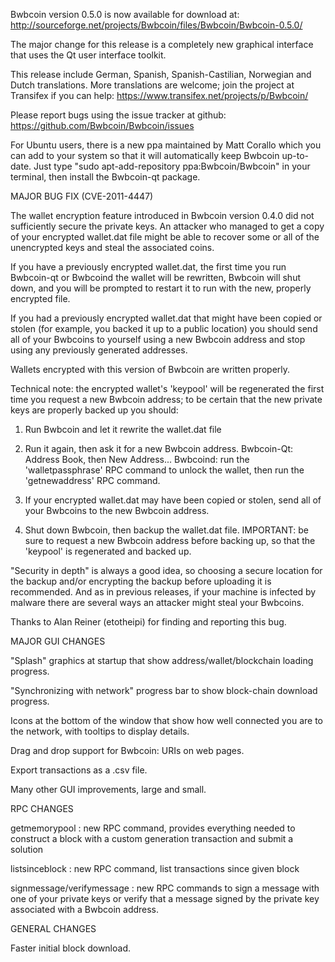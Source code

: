 Bwbcoin version 0.5.0 is now available for download at:
http://sourceforge.net/projects/Bwbcoin/files/Bwbcoin/Bwbcoin-0.5.0/

The major change for this release is a completely new graphical interface that uses the Qt user interface toolkit.

This release include German, Spanish, Spanish-Castilian, Norwegian and Dutch translations. More translations are welcome; join the project at Transifex if you can help:
https://www.transifex.net/projects/p/Bwbcoin/

Please report bugs using the issue tracker at github:
https://github.com/Bwbcoin/Bwbcoin/issues

For Ubuntu users, there is a new ppa maintained by Matt Corallo which you can add to your system so that it will automatically keep Bwbcoin up-to-date.  Just type "sudo apt-add-repository ppa:Bwbcoin/Bwbcoin" in your terminal, then install the Bwbcoin-qt package.

MAJOR BUG FIX  (CVE-2011-4447)

The wallet encryption feature introduced in Bwbcoin version 0.4.0 did not sufficiently secure the private keys. An attacker who
managed to get a copy of your encrypted wallet.dat file might be able to recover some or all of the unencrypted keys and steal the
associated coins.

If you have a previously encrypted wallet.dat, the first time you run Bwbcoin-qt or Bwbcoind the wallet will be rewritten, Bwbcoin will
shut down, and you will be prompted to restart it to run with the new, properly encrypted file.

If you had a previously encrypted wallet.dat that might have been copied or stolen (for example, you backed it up to a public
location) you should send all of your Bwbcoins to yourself using a new Bwbcoin address and stop using any previously generated addresses.

Wallets encrypted with this version of Bwbcoin are written properly.

Technical note: the encrypted wallet's 'keypool' will be regenerated the first time you request a new Bwbcoin address; to be certain that the
new private keys are properly backed up you should:

1. Run Bwbcoin and let it rewrite the wallet.dat file

2. Run it again, then ask it for a new Bwbcoin address.
Bwbcoin-Qt: Address Book, then New Address...
Bwbcoind: run the 'walletpassphrase' RPC command to unlock the wallet,  then run the 'getnewaddress' RPC command.

3. If your encrypted wallet.dat may have been copied or stolen, send  all of your Bwbcoins to the new Bwbcoin address.

4. Shut down Bwbcoin, then backup the wallet.dat file.
IMPORTANT: be sure to request a new Bwbcoin address before backing up, so that the 'keypool' is regenerated and backed up.

"Security in depth" is always a good idea, so choosing a secure location for the backup and/or encrypting the backup before uploading it is recommended. And as in previous releases, if your machine is infected by malware there are several ways an attacker might steal your Bwbcoins.

Thanks to Alan Reiner (etotheipi) for finding and reporting this bug.

MAJOR GUI CHANGES

"Splash" graphics at startup that show address/wallet/blockchain loading progress.

"Synchronizing with network" progress bar to show block-chain download progress.

Icons at the bottom of the window that show how well connected you are to the network, with tooltips to display details.

Drag and drop support for Bwbcoin: URIs on web pages.

Export transactions as a .csv file.

Many other GUI improvements, large and small.

RPC CHANGES

getmemorypool : new RPC command, provides everything needed to construct a block with a custom generation transaction and submit a solution

listsinceblock : new RPC command, list transactions since given block

signmessage/verifymessage : new RPC commands to sign a message with one of your private keys or verify that a message signed by the private key associated with a Bwbcoin address.

GENERAL CHANGES

Faster initial block download.
